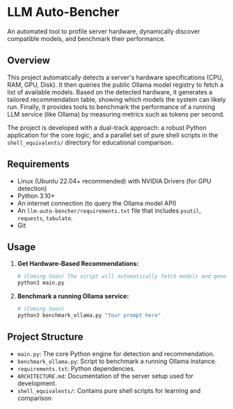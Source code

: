 # LLM Auto-Bencher

An automated tool to profile server hardware, dynamically discover compatible models, and benchmark their performance.

## Overview

This project automatically detects a server's hardware specifications (CPU, RAM, GPU, Disk). It then queries the public Ollama model registry to fetch a list of available models. Based on the detected hardware, it generates a tailored recommendation table, showing which models the system can likely run. Finally, it provides tools to benchmark the performance of a running LLM service (like Ollama) by measuring metrics such as tokens per second.

The project is developed with a dual-track approach: a robust Python application for the core logic, and a parallel set of pure shell scripts in the `shell_equivalents/` directory for educational comparison.

## Requirements

- Linux (Ubuntu 22.04+ recommended) with NVIDIA Drivers (for GPU detection)
- Python 3.10+
- An internet connection (to query the Ollama model API)
- An `llm-auto-bencher/requirements.txt` file that includes `psutil`, `requests`, `tabulate`.
- Git

## Usage

1.  **Get Hardware-Based Recommendations:**
    ```bash
    # (Coming Soon) The script will automatically fetch models and generate a table.
    python3 main.py
    ```

2.  **Benchmark a running Ollama service:**
    ```bash
    # (Coming Soon)
    python3 benchmark_ollama.py "Your prompt here"
    ```

## Project Structure

- `main.py`: The core Python engine for detection and recommendation.
- `benchmark_ollama.py`: Script to benchmark a running Ollama instance.
- `requirements.txt`: Python dependencies.
- `ARCHITECTURE.md`: Documentation of the server setup used for development.
- `shell_equivalents/`: Contains pure shell scripts for learning and comparison
